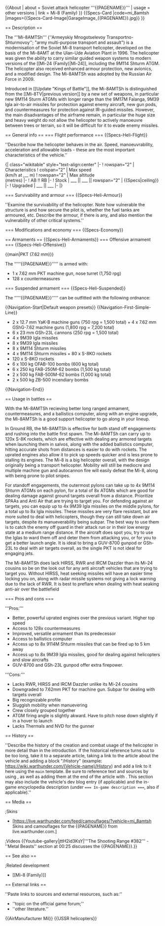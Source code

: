 {{About
| about = Soviet attack helicopter '''{{PAGENAME}}'''
| usage = other versions
| link = Mi-8 (Family)
}}
{{Specs-Card
|code=mi_8amtsh
|images={{Specs-Card-Image|GarageImage_{{PAGENAME}}.jpg}}
}}

== Description ==
<!-- ''In the description, the first part should be about the history of and the creation and combat usage of the helicopter, as well as its key features. In the second part, tell the reader about the helicopter in the game. Insert a screenshot of the vehicle, so that if the novice player does not remember the vehicle by name, he will immediately understand what kind of vehicle the article is talking about.'' -->
The '''Mi-8AMTSh''' (''Armeyskiy Mnogotselevoy Transportno-Shturmovoy''; "army multi-purpose transport and assault") is a modernisation of the Soviet Mi-8 transport helicopter, developed on the basis of the Mi-8AMT at the Ulan-Ude Aviation Plant in 1996. The helicopter was given the ability to carry similar guided weapon systems to modern versions of the [[Mi-24 (Family)|Mi-24]], including the 9M114 Shturm ATGM. The helicopter also received enhanced armour protection, new avionics, and a modified design. The Mi-8AMTSh was adopted by the Russian Air Force in 2009.

Introduced in [[Update "Kings of Battle"]], the Mi-8AMTSh is distinguished from the [[Mi-8TV|previous version]] by a new set of weapons, in particular new 9M114 Sturm ATGMs with longer range than the 9M17M Falanga, 9M39 Igla air-to-air missiles for protection against enemy aircraft, new gun pods, and countermeasures for protection against IR-guided missiles. However, the main disadvantages of the airframe remain, in particular the huge size and heavy weight do not allow the helicopter to actively manoeuvre between trees or terrain, so it will be difficult for it to evade enemy missiles.

== General info ==
=== Flight performance ===
{{Specs-Heli-Flight}}
<!-- ''Describe how the helicopter behaves in the air. Speed, manoeuvrability, acceleration and allowable loads - these are the most important characteristics of the vehicle.'' -->
''Describe how the helicopter behaves in the air. Speed, manoeuvrability, acceleration and allowable loads - these are the most important characteristics of the vehicle.''

{| class="wikitable" style="text-align:center"
|-
! rowspan="2" | Characteristics
! colspan="2" | Max speed<br>(km/h at _,___ m)
! rowspan="2" | Max altitude<br>(metres)
|-
! AB !! RB
|-
! Stock
| ___ || ___ || rowspan="2" | {{Specs|ceiling}}
|-
! Upgraded
| ___ || ___
|-
|}

=== Survivability and armour ===
{{Specs-Heli-Armour}}
<!-- ''Examine the survivability of the helicopter. Note how vulnerable the structure is and how secure the pilot is, whether the fuel tanks are armoured, etc. Describe the armour, if there is any, and also mention the vulnerability of other critical systems.'' -->
''Examine the survivability of the helicopter. Note how vulnerable the structure is and how secure the pilot is, whether the fuel tanks are armoured, etc. Describe the armour, if there is any, and also mention the vulnerability of other critical systems.''

=== Modifications and economy ===
{{Specs-Economy}}

== Armaments ==
{{Specs-Heli-Armaments}}
=== Offensive armament ===
{{Specs-Heli-Offensive}}
<!-- ''Describe the offensive armament of the helicopter, if any. Describe how effective the cannons and machine guns are in battle, also what ammunition belts or drums are better to use. If there is no offensive weaponry, delete this subsection.'' -->
{{main|PKT (7.62 mm)}}

The '''''{{PAGENAME}}''''' is armed with:

* 1 x 7.62 mm PKT machine gun, nose turret (1,750 rpg)
* 128 x countermeasures

=== Suspended armament ===
{{Specs-Heli-Suspended}}
<!-- ''Describe the helicopter's suspended armament: additional cannons under the winglets, any bombs, and rockets. Since any helicopter is essentially only a platform for suspended weaponry, this section is significant and deserves your special attention. If there is no suspended weaponry remove this subsection.'' -->
The '''''{{PAGENAME}}''''' can be outfitted with the following ordnance:

{{Navigation-Start|Default weapon presets}}
{{Navigation-First-Simple-Line}}

* 2 x 12.7 mm YaK-B machine guns (750 rpg = 1,500 total) + 4 x 7.62 mm GShG-7.62 machine guns (1,800 rpg = 7,200 total)
* 6 x 23 mm GSh-23L cannons (250 rpg = 1,500 total)
* 4 x 9M39 Igla missiles
* 8 x 9M39 Igla missiles
* 8 x 9M114 Shturm missiles
* 4 x 9M114 Shturm missiles + 80 x S-8KO rockets
* 120 x S-8KO rockets
* 6 x 100 kg OFAB-100 bombs (600 kg total)
* 6 x 250 kg FAB-250M-62 bombs (1,500 kg total)
* 2 x 500 kg FAB-500M-62 bombs (1,000 kg total)
* 2 x 500 kg ZB-500 incendiary bombs

{{Navigation-End}}

== Usage in battles ==
<!-- ''Describe the tactics of playing in a helicopter, the features of using the helicopter in a team and advice on tactics. Refrain from creating a "guide" - do not impose a single point of view, but instead, give the reader food for thought. Examine the most dangerous enemies and give recommendations on fighting them. If necessary, note the specifics of the game in different modes (AB, RB, SB).'' -->
With the Mi-8AMTSh recieving better long ranged armament, countermeasures, and a ballistics computer, along with an engine upgrade, the Mi-8AMTSh is a good support helicopter to go along in your lineup.

In Ground RB, the Mi-8AMTSh is effective for both stand off engagements and rushing into the battle first spawn. The Mi-8AMTSh can carry up to 120x S-8K rockets, which are effective with dealing any armored targets when launching them in salvos, along with the added ballistics computer, hitting accurate shots from distances is easier to do with rockets. The uprated engines also allow it to pick up speeds quicker and is less prone to stalling its engines. The Mi-8 is a big helicopter overall, with the design originally being a transport helicopter. Mobility will still be mediocre and multiple machine gun and autocannon fire will easily defeat the Mi-8, along with being prone to pilot snipes.

For standoff engagements, the outermost pylons can take up to 4x 9M114 Shturm ATGMs on each pylon, for a total of 8x ATGMs which are good for dealing damage against ground targets overall from a distance. Prioritize SPAAs and Anti Air that are trying to target you. For defending against air targets, you can equip up to 4x 9M39 Igla missiles on the middle pylons, for a total up to 8x Igla missiles. These missiles are very flare resistant, but are more suited to deal with helicopters, though they can still take down air targets, despite its manueverability being subpar. The best way to use them is to catch the enemy off guard in their attack run or in their low energy state at a medium range distance. If the aircraft does spot you, try to use the Iglas to ward them off and deter them from attacking you, or for you to get a better launch angle. It is ideal to bring a GUV-8700 gunpod or GSh-23L to deal with air targets overall, as the single PKT is not ideal for engaging jets.

The Mi-8AMTSh does lack HIRSS, RWR and IRCM Dazzler than its Mi-24 cousins so be on the look out for any anti aircraft vehicles that are trying to target you. Without HIRSS, heat seeking missiles will have an easier time locking you on, along with radar missile systems not giving a lock warning due to the lack of RWR. It is best to preflare when dealing with heat seaking anti-air over the battlefield

=== Pros and cons ===
<!-- ''Summarise and briefly evaluate the vehicle in terms of its characteristics and combat effectiveness. Mark its pros and cons in the bulleted list. Try not to use more than 6 points for each of the characteristics. Avoid using categorical definitions such as "bad", "good" and the like - use substitutions with softer forms such as "inadequate" and "effective".'' -->'''Pros:'''

* Better, powerful uprated engines over the previous variant. Higher top speed
* Access to 128x countermeasures
* Improved, versatile armament than its predecessor
* Access to ballistics computer
* Access up to 8x 9114M Shturm missiles that can be fired up to 5 km away
* Access up to 8x 9M39 Igla missiles, good for dealing against helicopters and slow aircrafts
* GUV-8700 and GSh-23L gunpod offer extra firepower.

'''Cons:'''

* Lacks RWR, HIRSS and IRCM Dazzler unlike its Mi-24 cousins
* Downgraded to 7.62mm PKT for machine gun. Subpar for dealing with targets overall
* Big recognizable profile
* Sluggish mobility when manuevering
* Crew closely grouped together
* ATGM firing angle is slightly akward. Have to pitch nose down slightly if in a hover to launch
* Lacks Thermals and NVD for the gunner

== History ==
<!-- ''Describe the history of the creation and combat usage of the helicopter in more detail than in the introduction. If the historical reference turns out to be too long, take it to a separate article, taking a link to the article about the vehicle and adding a block "/History" (example: <nowiki>https://wiki.warthunder.com/(Vehicle-name)/History</nowiki>) and add a link to it here using the <code>main</code> template. Be sure to reference text and sources by using <code><nowiki><ref></ref></nowiki></code>, as well as adding them at the end of the article with <code><nowiki><references /></nowiki></code>. This section may also include the vehicle's dev blog entry (if applicable) and the in-game encyclopedia description (under <code><nowiki>=== In-game description ===</nowiki></code>, also if applicable).'' -->
''Describe the history of the creation and combat usage of the helicopter in more detail than in the introduction. If the historical reference turns out to be too long, take it to a separate article, taking a link to the article about the vehicle and adding a block "/History" (example: <nowiki>https://wiki.warthunder.com/(Vehicle-name)/History</nowiki>) and add a link to it here using the <code>main</code> template. Be sure to reference text and sources by using <code><nowiki><ref></ref></nowiki></code>, as well as adding them at the end of the article with <code><nowiki><references /></nowiki></code>. This section may also include the vehicle's dev blog entry (if applicable) and the in-game encyclopedia description (under <code><nowiki>=== In-game description ===</nowiki></code>, also if applicable).''

== Media ==
<!-- ''Excellent additions to the article would be video guides, screenshots from the game, and photos.'' -->

;Skins
* [https://live.warthunder.com/feed/camouflages/?vehicle=mi_8amtsh Skins and camouflages for the {{PAGENAME}} from live.warthunder.com.]

;Videos
{{Youtube-gallery|jttH2id3KsY|'''The Shooting Range #382''' - ''Metal Beasts'' section at 00:25 discusses the {{PAGENAME}}.}}

== See also ==
<!-- ''Links to the articles on the War Thunder Wiki that you think will be useful for the reader, for example:''
* ''reference to the series of the helicopter;''
* ''links to approximate analogues of other nations and research trees.'' -->

;Related development
* [[Mi-8 (Family)]]

== External links ==
<!-- ''Paste links to sources and external resources, such as:''
* ''topic on the official game forum;''
* ''other literature.'' -->
''Paste links to sources and external resources, such as:''

* ''topic on the official game forum;''
* ''other literature.''

{{AirManufacturer Mil}}
{{USSR helicopters}}